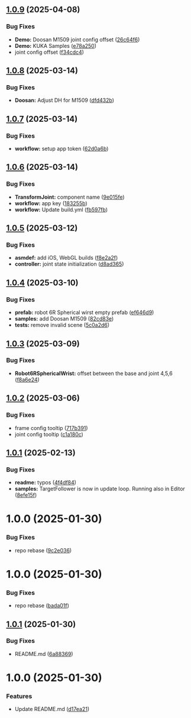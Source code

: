 ## [1.0.9](https://github.com/Preliy/Flange/compare/v1.0.8...v1.0.9) (2025-04-08)


### Bug Fixes

* **Demo:** Doosan M1509 joint config offset ([26c64f6](https://github.com/Preliy/Flange/commit/26c64f637389117f1e2c1a97a230677b439943ae))
* **Demo:** KUKA Samples ([e78a250](https://github.com/Preliy/Flange/commit/e78a250b6e0060d48c8a08553794f0f1c968eda0))
* joint config offset ([f34cdc4](https://github.com/Preliy/Flange/commit/f34cdc41578d6b38a03e442c7c1f58ef45daadd4))

## [1.0.8](https://github.com/Preliy/Flange/compare/v1.0.7...v1.0.8) (2025-03-14)


### Bug Fixes

* **Doosan:** Adjust DH for M1509 ([dfd432b](https://github.com/Preliy/Flange/commit/dfd432bf043af50a631405871584e786bef986e2))

## [1.0.7](https://github.com/Preliy/Flange/compare/v1.0.6...v1.0.7) (2025-03-14)


### Bug Fixes

* **workflow:** setup app token ([62d0a6b](https://github.com/Preliy/Flange/commit/62d0a6bf27f9dbfe0870bde6b8e700cd7a514e2e))

## [1.0.6](https://github.com/Preliy/Flange/compare/v1.0.5...v1.0.6) (2025-03-14)


### Bug Fixes

* **TransformJoint:** component name ([9e015fe](https://github.com/Preliy/Flange/commit/9e015fecd303c36cefba995469e6de879c22cddf))
* **workflow:** app key ([183255b](https://github.com/Preliy/Flange/commit/183255b17e245b2823baa81f09326b8a50954c56))
* **workflow:** Update build.yml ([fb597fb](https://github.com/Preliy/Flange/commit/fb597fb085b3e59b6e4a040c121140f51514bf00))

## [1.0.5](https://github.com/Preliy/Flange/compare/v1.0.4...v1.0.5) (2025-03-12)


### Bug Fixes

* **asmdef:** add iOS, WebGL builds ([f8e2a2f](https://github.com/Preliy/Flange/commit/f8e2a2f31b7dc3fd89404f6fded3644cdf09e50c))
* **controller:** joint state initialization ([d8ad365](https://github.com/Preliy/Flange/commit/d8ad36567d8abebe59e03ce450b41f577618cf4b))

## [1.0.4](https://github.com/Preliy/Flange/compare/v1.0.3...v1.0.4) (2025-03-10)


### Bug Fixes

* **prefab:** robot 6R Spherical wirst empty prefab ([ef646d9](https://github.com/Preliy/Flange/commit/ef646d96310895d91aaf185dcce6abf6c9b2c7d7))
* **samples:** add Doosan M1509 ([82cd83e](https://github.com/Preliy/Flange/commit/82cd83e202ddf60a84ee7c9b02c503bb22cf15bf))
* **tests:** remove invalid scene ([5c0a2d6](https://github.com/Preliy/Flange/commit/5c0a2d622e20c10419d9f697492599ae66e98769))

## [1.0.3](https://github.com/Preliy/Flange/compare/v1.0.2...v1.0.3) (2025-03-09)


### Bug Fixes

* **Robot6RSphericalWrist:** offset between the base and joint 4,5,6 ([f8a6e24](https://github.com/Preliy/Flange/commit/f8a6e2450bb070292d4dd0a779fcfc9bb8bb68f6))

## [1.0.2](https://github.com/Preliy/Flange/compare/v1.0.1...v1.0.2) (2025-03-06)


### Bug Fixes

* frame config tooltip ([717b391](https://github.com/Preliy/Flange/commit/717b391706bd2299c926402588bb893ad130db00))
* joint config tooltip ([c1a180c](https://github.com/Preliy/Flange/commit/c1a180c0a91f56e78489eeda088fde4106413ef8))

## [1.0.1](https://github.com/Preliy/Flange/compare/v1.0.0...v1.0.1) (2025-02-13)


### Bug Fixes

* **readme:** typos ([4f4df84](https://github.com/Preliy/Flange/commit/4f4df84ada38293e232f08af2cd548732c487ed4))
* **samples:** TargetFollower is now in update loop. Running also in Editor ([8efe15f](https://github.com/Preliy/Flange/commit/8efe15fc5399de88be5d3dc8e6b26a2c52aa0ebe))

# 1.0.0 (2025-01-30)


### Bug Fixes

* repo rebase ([9c2e036](https://github.com/Preliy/Flange/commit/9c2e0363534c84ab87f7663724faffd180a6822c))

# 1.0.0 (2025-01-30)


### Bug Fixes

* repo rebase ([bada01f](https://github.com/Preliy/Flange/commit/bada01fc548f7f2bc930c418b2ac963496d265d2))

## [1.0.1](https://github.com/Preliy/Flange/compare/v1.0.0...v1.0.1) (2025-01-30)


### Bug Fixes

* README.md ([6a88369](https://github.com/Preliy/Flange/commit/6a883697a02a2e200577c4f8656f8b982e3f7c63))

# 1.0.0 (2025-01-30)


### Features

* Update README.md ([d17ea21](https://github.com/Preliy/Flange/commit/d17ea211e314ccaaa7173638c148453be51c0602))
